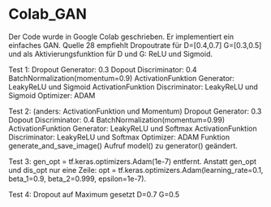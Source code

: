 # Colab_GAN

Der Code wurde in Google Colab geschrieben. Er implementiert ein einfaches GAN.
Quelle 28 empfiehlt Dropoutrate für D=[0.4,0.7]
                                    G=[0.3,0.5]
und als Aktivierungsfunktion für D und G: ReLU und Sigmoid.

Test 1:
Dropout Generator: 0.3
Dopout Discriminator: 0.4
BatchNormalization(momentum=0.9)
ActivationFunktion Generator: LeakyReLU und Sigmoid
ActivationFunktion Discriminator: LeakyReLU und Sigmoid
Optimizer: ADAM

Test 2: (anders: ActivationFunktion und Momentum)
Dropout Generator: 0.3
Dopout Discriminator: 0.4
BatchNormalization(momentum=0.99)
ActivationFunktion Generator: LeakyReLU und Softmax
ActivationFunktion Discriminator: LeakyReLU und Softmax
Optimizer: ADAM
Funktion generate_and_save_image() Aufruf model() zu generator() geändert.

Test 3:
gen_opt = tf.keras.optimizers.Adam(1e-7) entfernt.
Anstatt gen_opt und dis_opt nur eine Zeile: opt = tf.keras.optimizers.Adam(learning_rate=0.1, beta_1=0.9, beta_2=0.999, epsilon=1e-7).

Test 4:
Dropout auf Maximum gesetzt D=0.7 G=0.5
